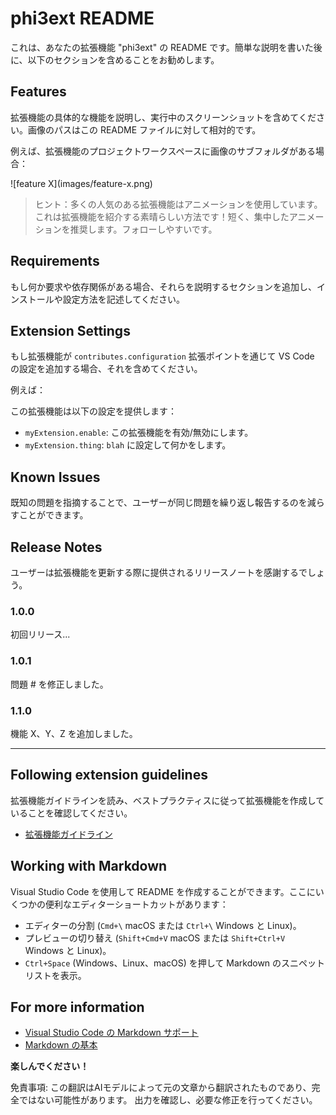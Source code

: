 # phi3ext README

これは、あなたの拡張機能 "phi3ext" の README です。簡単な説明を書いた後に、以下のセクションを含めることをお勧めします。

## Features

拡張機能の具体的な機能を説明し、実行中のスクリーンショットを含めてください。画像のパスはこの README ファイルに対して相対的です。

例えば、拡張機能のプロジェクトワークスペースに画像のサブフォルダがある場合：

\!\[feature X\]\(images/feature-x.png\)

> ヒント：多くの人気のある拡張機能はアニメーションを使用しています。これは拡張機能を紹介する素晴らしい方法です！短く、集中したアニメーションを推奨します。フォローしやすいです。

## Requirements

もし何か要求や依存関係がある場合、それらを説明するセクションを追加し、インストールや設定方法を記述してください。

## Extension Settings

もし拡張機能が `contributes.configuration` 拡張ポイントを通じて VS Code の設定を追加する場合、それを含めてください。

例えば：

この拡張機能は以下の設定を提供します：

* `myExtension.enable`: この拡張機能を有効/無効にします。
* `myExtension.thing`: `blah` に設定して何かをします。

## Known Issues

既知の問題を指摘することで、ユーザーが同じ問題を繰り返し報告するのを減らすことができます。

## Release Notes

ユーザーは拡張機能を更新する際に提供されるリリースノートを感謝するでしょう。

### 1.0.0

初回リリース...

### 1.0.1

問題 # を修正しました。

### 1.1.0

機能 X、Y、Z を追加しました。

---

## Following extension guidelines

拡張機能ガイドラインを読み、ベストプラクティスに従って拡張機能を作成していることを確認してください。

* [拡張機能ガイドライン](https://code.visualstudio.com/api/references/extension-guidelines?WT.mc_id=aiml-137032-kinfeylo)

## Working with Markdown

Visual Studio Code を使用して README を作成することができます。ここにいくつかの便利なエディターショートカットがあります：

* エディターの分割 (`Cmd+\` macOS または `Ctrl+\` Windows と Linux)。
* プレビューの切り替え (`Shift+Cmd+V` macOS または `Shift+Ctrl+V` Windows と Linux)。
* `Ctrl+Space` (Windows、Linux、macOS) を押して Markdown のスニペットリストを表示。

## For more information

* [Visual Studio Code の Markdown サポート](http://code.visualstudio.com/docs/languages/markdown?WT.mc_id=aiml-137032-kinfeylo)
* [Markdown の基本](https://help.github.com/articles/markdown-basics/)

**楽しんでください！**

免責事項: この翻訳はAIモデルによって元の文章から翻訳されたものであり、完全ではない可能性があります。
出力を確認し、必要な修正を行ってください。